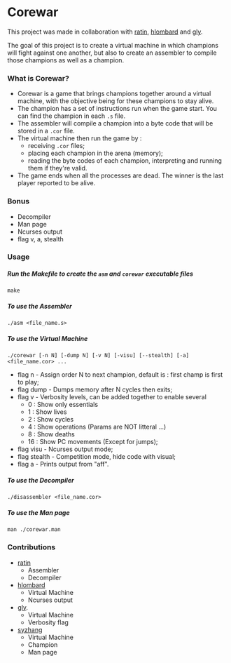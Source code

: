 # Corewar

This project was made in collaboration with [ratin](https://github.com/ratin42), [hlombard](https://github.com/hlombard) and [gly](https://github.com/gokily).

The goal of this project is to create a virtual machine in which champions will fight against one another, but also to create an assembler to compile those champions as well as a champion.

### What is Corewar?
* Corewar is a game that brings champions together around a virtual machine, with the objective being for these champions to stay alive.
* The champion has a set of instructions run when the game start. You can find the champion in each `.s` file.
* The assembler will compile a champion into a byte code that will be stored in a `.cor` file.
* The virtual machine then run the game by :
  - receiving `.cor` files;
  - placing each champion in the arena (memory);
  - reading the byte codes of each champion, interpreting and running them if they're valid.
* The game ends when all the processes are dead. The winner is the last player reported to be alive.

### Bonus
* Decompiler
* Man page
* Ncurses output
* flag v, a, stealth

### Usage
##### Run the Makefile to create the `asm` and `corewar` executable files
```
make
```
##### To use the Assembler
```
./asm <file_name.s>
```
##### To use the Virtual Machine
```
./corewar [-n N] [-dump N] [-v N] [-visu] [--stealth] [-a] <file_name.cor> ...
```
  - flag n - Assign order N to next champion, default is : first champ is first to play;
  - flag dump - Dumps memory after N cycles then exits;
  - flag v - Verbosity levels, can be added together to enable several
    - 0 : Show only essentials
    - 1 : Show lives
    - 2 : Show cycles
    - 4 : Show operations (Params are NOT litteral ...)
    - 8 : Show deaths
    - 16 : Show PC movements (Except for jumps);
  - flag visu - Ncurses output mode;
  - flag stealth - Competition mode, hide code with visual;
  - flag a - Prints output from "aff".
##### To use the Decompiler
```
./disassembler <file_name.cor>
```
##### To use the Man page
```
man ./corewar.man
```

### Contributions
* [ratin](https://github.com/ratin42)
  - Assembler
  - Decompiler
* [hlombard](https://github.com/hlombard)
  - Virtual Machine
  - Ncurses output
* [gly](https://github.com/gokily).
  - Virtual Machine
  - Verbosity flag
* [syzhang](https://github.com/syzhang16)
  - Virtual Machine
  - Champion
  - Man page
